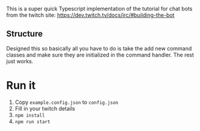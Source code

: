 This is a super quick Typescript implementation of the tutorial for chat bots from the twitch site:
https://dev.twitch.tv/docs/irc/#building-the-bot

## Structure
Designed this so basically all you have to do is take the add new command classes and make sure they are initialized in the command handler. The rest just works.

# Run it
1. Copy `example.config.json` to `config.json`
2. Fill in your twitch details
3. ```npm install```
4. ```npm run start```